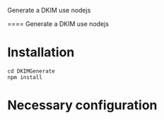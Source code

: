 Generate a DKIM use nodejs

====
Generate a DKIM use nodejs

Installation
============

    cd DKIMGenerate
    npm install

Necessary configuration
=======================
